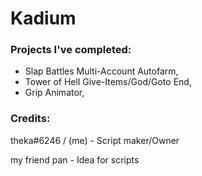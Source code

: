 # Kadium

### Projects I've completed:
- Slap Battles Multi-Account Autofarm,
- Tower of Hell Give-Items/God/Goto End,
- Grip Animator,

### Credits:
theka#6246 / (me) - Script maker/Owner

my friend pan - Idea for scripts
